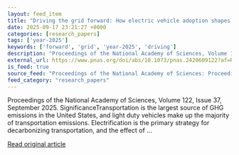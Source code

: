 ```yaml
---
layout: feed_item
title: "Driving the grid forward: How electric vehicle adoption shapes power system infrastructure and emissions"
date: 2025-09-17 23:21:27 +0000
categories: [research_papers]
tags: ['year-2025']
keywords: ['forward', 'grid', 'year-2025', 'driving']
description: "Proceedings of the National Academy of Sciences, Volume 122, Issue 37, September 2025"
external_url: https://www.pnas.org/doi/abs/10.1073/pnas.2420609122?af=R
is_feed: true
source_feed: "Proceedings of the National Academy of Sciences: Proceedings of the National Academy of Sciences: Table of Contents"
feed_category: "research_papers"
---
```


Proceedings of the National Academy of Sciences, Volume 122, Issue 37, September 2025. SignificanceTransportation is the largest source of GHG emissions in the United States, and light duty vehicles make up the majority of transportation emissions. Electrification is the primary strategy for decarbonizing transportation, and the effect of ...

[Read original article](https://www.pnas.org/doi/abs/10.1073/pnas.2420609122?af=R)
